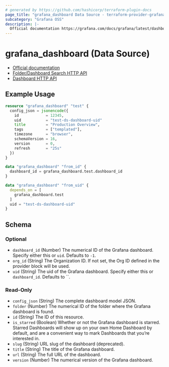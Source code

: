 ```yaml
---
# generated by https://github.com/hashicorp/terraform-plugin-docs
page_title: "grafana_dashboard Data Source - terraform-provider-grafana"
subcategory: "Grafana OSS"
description: |-
  Official documentation https://grafana.com/docs/grafana/latest/dashboards/Folder/Dashboard Search HTTP API https://grafana.com/docs/grafana/latest/developers/http_api/folder_dashboard_search/Dashboard HTTP API https://grafana.com/docs/grafana/latest/developers/http_api/dashboard/
---
```


# grafana_dashboard (Data Source)

* [Official documentation](https://grafana.com/docs/grafana/latest/dashboards/)
* [Folder/Dashboard Search HTTP API](https://grafana.com/docs/grafana/latest/developers/http_api/folder_dashboard_search/)
* [Dashboard HTTP API](https://grafana.com/docs/grafana/latest/developers/http_api/dashboard/)

## Example Usage

```terraform
resource "grafana_dashboard" "test" {
  config_json = jsonencode({
    id            = 12345,
    uid           = "test-ds-dashboard-uid"
    title         = "Production Overview",
    tags          = ["templated"],
    timezone      = "browser",
    schemaVersion = 16,
    version       = 0,
    refresh       = "25s"
  })
}

data "grafana_dashboard" "from_id" {
  dashboard_id = grafana_dashboard.test.dashboard_id
}

data "grafana_dashboard" "from_uid" {
  depends_on = [
    grafana_dashboard.test
  ]
  uid = "test-ds-dashboard-uid"
}
```

<!-- schema generated by tfplugindocs -->
## Schema

### Optional

- `dashboard_id` (Number) The numerical ID of the Grafana dashboard. Specify either this or `uid`. Defaults to `-1`.
- `org_id` (String) The Organization ID. If not set, the Org ID defined in the provider block will be used.
- `uid` (String) The uid of the Grafana dashboard. Specify either this or `dashboard_id`. Defaults to ``.

### Read-Only

- `config_json` (String) The complete dashboard model JSON.
- `folder` (Number) The numerical ID of the folder where the Grafana dashboard is found.
- `id` (String) The ID of this resource.
- `is_starred` (Boolean) Whether or not the Grafana dashboard is starred. Starred Dashboards will show up on your own Home Dashboard by default, and are a convenient way to mark Dashboards that you’re interested in.
- `slug` (String) URL slug of the dashboard (deprecated).
- `title` (String) The title of the Grafana dashboard.
- `url` (String) The full URL of the dashboard.
- `version` (Number) The numerical version of the Grafana dashboard.
